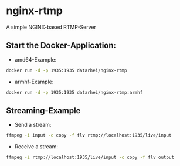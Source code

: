 # nginx-rtmp
A simple NGINX-based RTMP-Server

## Start the Docker-Application:

* amd64-Example:

 ```sh
docker run -d -p 1935:1935 datarhei/nginx-rtmp
 ```
 
* armhf-Example:

 ```sh
docker run -d -p 1935:1935 datarhei/nginx-rtmp:armhf
 ```

## Streaming-Example

* Send a stream:

 ```sh
ffmpeg -i input -c copy -f flv rtmp://localhost:1935/live/input
 ```
 
* Receive a stream:
 
 ```sh
ffmpeg -i rtmp://localhost:1935/live/input -c copy -f flv output
 ```
